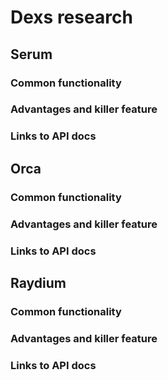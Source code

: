# Dexs research
## Serum
### Common functionality
### Advantages and killer feature
### Links to API docs
## Orca
### Common functionality
### Advantages and killer feature
### Links to API docs
## Raydium
### Common functionality
### Advantages and killer feature
### Links to API docs